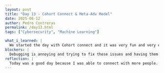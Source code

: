 ```yaml
---
layout: post
title: "Day 13 - Cohort Connect & Meta-Adv Model"
date: 2025-06-12
author: Pedro Contreras
permalink: /day13.html
tags: ["Cybersecurity", "Machine Learning"]

what_i_learned: |
  We started the day with Cohort connect and it was very fun and very engaging. The taboo game and Jenga helped me connect with more people outside of my group and it was good team-devloping skills. After we learned about Overaleaf and how we are going to use it to write our paper. Coming back from lunch, my group and I continued trying to devleop our models to repliucate the meta-adv model that is demonstrated in the paper. It is a lot of code and concepts to try and understand so it was a little overwhelming, but I am going to try my best to come up with a model and let my code run overnight.
blockers: |
  Debugging is annoying and trying to fix these issues and having them pop up again and again is time consuming.
reflection: |
  Today was a good day because I was able to connect with more people. I was also able to work on my skillset when working with others. Overleaf is very nteresting and a new tool I have never used, it seems very tedious, but I am willing to learn how we will need to use this specific tool for our report. Coding is also very tedious but I am glad I am learning while also tyring to solve real-world problems. 
---
```

